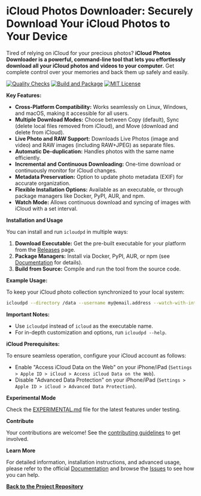 # iCloud Photos Downloader: Securely Download Your iCloud Photos to Your Device

Tired of relying on iCloud for your precious photos? **iCloud Photos Downloader is a powerful, command-line tool that lets you effortlessly download all your iCloud photos and videos to your computer.** Get complete control over your memories and back them up safely and easily.

[![Quality Checks](https://github.com/icloud-photos-downloader/icloud_photos_downloader/workflows/Quality%20Checks/badge.svg)](https://github.com/icloud-photos-downloader/icloud_photos_downloader/actions/workflows/quality-checks.yml)
[![Build and Package](https://github.com/icloud-photos-downloader/icloud_photos_downloader/workflows/Produce%20Artifacts/badge.svg)](https://github.com/icloud-photos-downloader/icloud_photos_downloader/actions/workflows/produce-artifacts.yml)
[![MIT License](https://img.shields.io/badge/license-MIT-blue.svg)](LICENSE)

**Key Features:**

*   **Cross-Platform Compatibility:** Works seamlessly on Linux, Windows, and macOS, making it accessible for all users.
*   **Multiple Download Modes:** Choose between Copy (default), Sync (delete local files removed from iCloud), and Move (download and delete from iCloud).
*   **Live Photo and RAW Support:** Downloads Live Photos (image and video) and RAW images (including RAW+JPEG) as separate files.
*   **Automatic De-duplication:** Handles photos with the same name efficiently.
*   **Incremental and Continuous Downloading:** One-time download or continuously monitor for iCloud changes.
*   **Metadata Preservation:** Option to update photo metadata (EXIF) for accurate organization.
*   **Flexible Installation Options:** Available as an executable, or through package managers like Docker, PyPI, AUR, and npm.
*   **Watch Mode:** Allows continuous download and syncing of images with iCloud with a set interval.

**Installation and Usage**

You can install and run `icloudpd` in multiple ways:

1.  **Download Executable:** Get the pre-built executable for your platform from the [Releases](https://github.com/icloud-photos-downloader/icloud_photos_downloader/releases/tag/v1.28.2) page.
2.  **Package Managers:** Install via Docker, PyPI, AUR, or npm (see [Documentation](https://icloud-photos-downloader.github.io/icloud_photos_downloader/install.html) for details).
3.  **Build from Source:** Compile and run the tool from the source code.

**Example Usage:**

To keep your iCloud photo collection synchronized to your local system:

```bash
icloudpd --directory /data --username my@email.address --watch-with-interval 3600
```

**Important Notes:**

*   Use `icloudpd` instead of `icloud` as the executable name.
*   For in-depth customization and options, run `icloudpd --help`.

**iCloud Prerequisites:**

To ensure seamless operation, configure your iCloud account as follows:

*   Enable "Access iCloud Data on the Web" on your iPhone/iPad (`Settings > Apple ID > iCloud > Access iCloud Data on the Web`).
*   Disable "Advanced Data Protection" on your iPhone/iPad (`Settings > Apple ID > iCloud > Advanced Data Protection`).

**Experimental Mode**

Check the [EXPERIMENTAL.md](EXPERIMENTAL.md) file for the latest features under testing.

**Contribute**

Your contributions are welcome!  See the [contributing guidelines](CONTRIBUTING.md) to get involved.

**Learn More**

For detailed information, installation instructions, and advanced usage, please refer to the official [Documentation](https://icloud-photos-downloader.github.io/icloud_photos_downloader/) and browse the [Issues](https://github.com/icloud-photos-downloader/icloud_photos_downloader/issues) to see how you can help.

**[Back to the Project Repository](https://github.com/icloud-photos-downloader/icloud_photos_downloader)**